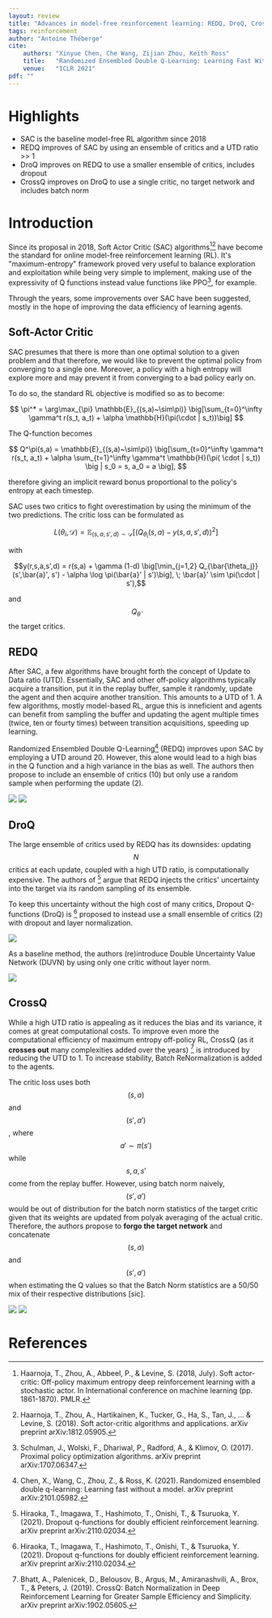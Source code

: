 ```yaml
---
layout: review
title: "Advances in model-free reinforcement learning: REDQ, DroQ, CrossQ."
tags: reinforcement
author: "Antoine Théberge"
cite:
    authors: "Xinyue Chen, Che Wang, Zijian Zhou, Keith Ross"
    title:   "Randomized Ensembled Double Q-Learning: Learning Fast Without a Model"
    venue:   "ICLR 2021"
pdf: ""
---
```



# Highlights
- SAC is the baseline model-free RL algorithm since 2018
- REDQ improves of SAC by using an ensemble of critics and a UTD ratio >> 1
- DroQ improves on REDQ to use a smaller ensemble of critics, includes dropout
- CrossQ improves on DroQ to use a single critic, no target network and includes batch norm


# Introduction

Since its proposal in 2018, Soft Actor Critic (SAC) algorithms[^1][^2] have become the standard for online model-free reinforcement learning (RL). It's "maximum-entropy" framework proved very useful to balance exploration and exploitation while being very simple to implement, making use of the expressivity of Q functions instead value functions like PPO[^3], for example. 

Through the years, some improvements over SAC have been suggested, mostly in the hope of improving the data efficiency of learning agents. 

## Soft-Actor Critic

SAC presumes that there is more than one optimal solution to a given problem and that therefore, we would like to prevent the optimal policy from converging to a single one. Moreover, a policy with a high entropy will explore more and may prevent it from converging to a bad policy early on.

To do so, the standard RL objective is modified so as to become:

$$ \pi^* = \arg\max_{\pi} \mathbb{E}_{(s,a)~\sim\pi)} \big[\sum_{t=0}^\infty \gamma^t r(s_t, a_t) + \alpha \mathbb{H}(\pi(\cdot | s_t))\big]  $$

The Q-function becomes

$$ Q^\pi(s,a) = \mathbb{E}_{(s,a)~\sim\pi)} \big[\sum_{t=0}^\infty \gamma^t r(s_t, a_t) + \alpha \sum_{t=1}^\infty \gamma^t \mathbb{H}(\pi( \cdot | s_t)) \big | s_0 = s, a_0 = a \big], $$

therefore giving an implicit reward bonus proportional to the policy's entropy at each timestep. 

SAC uses two critics to fight overestimation by using the minimum of the two predictions. The critic loss can be formulated as

$$ L(\theta_i, \mathcal{D}) = \mathbb{E}_{(s,a,s',d)\sim\mathcal{D}} [(Q_{\theta_i}(s,a) - y(s,a,s',d))^2] $$

with

$$y(r,s,a,s',d) = r(s,a) + \gamma (1-d) \big[\min_{j=1,2} Q_{\bar{\theta_j}}(s',\bar{a}', s') - \alpha \log \pi(\bar{a}' | s')\big], \; \bar{a}' \sim \pi(\cdot | s'),$$

and $$Q_\bar{\theta}$$ the target critics.



## REDQ

After SAC, a few algorithms have brought forth the concept of Update to Data ratio (UTD). Essentially, SAC and other off-policy algorithms typically acquire a transition, put it in the replay buffer, sample it randomly, update the agent and then acquire another transition. This amounts to a UTD of 1. A few algorithms, mostly model-based RL, argue this is inneficient and agents can benefit from sampling the buffer and updating the agent multiple times (twice, ten or fourty times) between transition acquisitions, speeding up learning.

Randomized Ensembled Double Q-Learning[^4] (REDQ) improves upon SAC by employing a UTD around 20. However, this alone would lead to a high bias in the Q function and a high variance in the bias as well. The authors then propose to include an ensemble of critics (10) but only use a random sample when performing the update (2). 

![](/article/images/sac_improvements/redq_alg.jpeg)
![](/article/images/sac_improvements/table2_3.jpeg)

## DroQ

The large ensemble of critics used by REDQ has its downsides: updating $$N$$ critics at each update, coupled with a high UTD ratio, is computationally expensive. The authors of [^5] argue that REDQ injects the critics' uncertainty into the target via its random sampling of its ensemble.

To keep this uncertainty without the high cost of many critics, Dropout Q-functions (DroQ) is [^5] proposed to instead use a small ensemble of critics (2) with dropout and layer normalization.

![](/article/images/sac_improvements/droq_fig1.jpeg)

As a baseline method, the authors (re)introduce Double Uncertainty Value Network (DUVN) by using only one critic without layer norm. 

![](/article/images/sac_improvements/droq_fig2.jpeg)


## CrossQ

While a high UTD ratio is appealing as it reduces the bias and its variance, it comes at great computational costs. To improve even more the computational efficiency of maximum entropy off-policy RL, CrossQ (as it **crosses out** many complexities added over the years) [^6] is introduced by reducing the UTD to 1. To increase stability, Batch ReNormalization is added to the agents.

The critic loss uses both $$(s,a)$$ and $$(s', a')$$, where $$a' \sim \pi(s')$$ while $$s, a, s'$$ come from the replay buffer. However, using batch norm naively, $$(s', a')$$ would be out of distribution for the batch norm statistics of the target critic given that its weights are updated from polyak averaging of the actual critic. Therefore, the authors propose to **forgo the target network** and concatenate $$(s, a)$$ and $$(s', a')$$ when estimating the Q values so that the Batch Norm statistics are a 50/50 mix of their respective distributions [sic].


![](/article/images/sac_improvements/crossq_fig3.jpeg)
![](/article/images/sac_improvements/crossq_fig6.jpeg)

# References

[^1]: Haarnoja, T., Zhou, A., Abbeel, P., & Levine, S. (2018, July). Soft actor-critic: Off-policy maximum entropy deep reinforcement learning with a stochastic actor. In International conference on machine learning (pp. 1861-1870). PMLR.
[^2]: Haarnoja, T., Zhou, A., Hartikainen, K., Tucker, G., Ha, S., Tan, J., ... & Levine, S. (2018). Soft actor-critic algorithms and applications. arXiv preprint arXiv:1812.05905.
[^3]: Schulman, J., Wolski, F., Dhariwal, P., Radford, A., & Klimov, O. (2017). Proximal policy optimization algorithms. arXiv preprint arXiv:1707.06347.
[^4]: Chen, X., Wang, C., Zhou, Z., & Ross, K. (2021). Randomized ensembled double q-learning: Learning fast without a model. arXiv preprint arXiv:2101.05982.
[^5]: Hiraoka, T., Imagawa, T., Hashimoto, T., Onishi, T., & Tsuruoka, Y. (2021). Dropout q-functions for doubly efficient reinforcement learning. arXiv preprint arXiv:2110.02034.
[^6]: Bhatt, A., Palenicek, D., Belousov, B., Argus, M., Amiranashvili, A., Brox, T., & Peters, J. (2019). CrossQ: Batch Normalization in Deep Reinforcement Learning for Greater Sample Efficiency and Simplicity. arXiv preprint arXiv:1902.05605.
